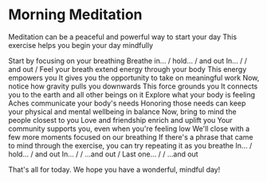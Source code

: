 # Morning Meditation
Meditation can be a peaceful and powerful way to start your day
This exercise helps you begin your day mindfully

Start by focusing on your breathing
Breathe in... / hold... / and out
In... / / and out
/
Feel your breath extend energy through your body
This energy empowers you
It gives you the opportunity to take on meaningful work
Now, notice how gravity pulls you downwards
This force grounds you
It connects you to the earth and all other beings on it
Explore what your body is feeling
Aches communicate your body's needs
Honoring those needs can keep your physical and mental wellbeing in balance
Now, bring to mind the people closest to you
Love and friendship enrich and uplift you
Your community supports you, even when you're feeling low
We'll close with a few more moments focused on our breathing
If there's a phrase that came to mind through the exercise, you can try repeating it as you breathe
In... / hold... / and out
In... / / ...and out
/
Last one... / / ...and out

That's all for today.
We hope you have a wonderful, mindful day!

[_meta:author]:- "Kip"
[_meta:tags]:- "morning,calm"